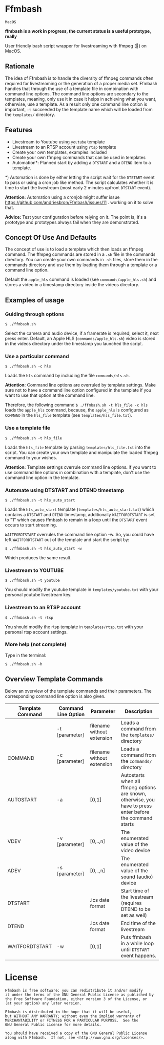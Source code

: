 # Ffmbash
```MacOS```

**ffmbash is a work in progress, the current status is a useful prototype, really**

User friendly bash script wrapper for livestreaming with ffmpeg (:bow:) on MacOS.

## Rationale
The idea of Ffmbash is to handle the diversity of ffmpeg commands often required for livestreaming or the generation of a proper media set. Ffmbash handles that through the use of a template file in combination with command line options. The command line options are secondary to the templates, meaning, only use it in case it helps in achieving what you want, otherwise, use a template. As a result only one command line option is important, ```-t``` succeeded by the template name which will be loaded from the ```templates/``` directory.

## Features
- Livestream to Youtube using ```youtube``` template
- Livestream to an RTSP account using ```rtsp``` template
- Create your own templates, examples included
- Create your own ffmpeg commands that can be used in templates
- Automation*: Planned start by adding a ```DTSTART``` and a ```DTEND``` item to a template.

*) Automation is done by either letting the script wait for the ```DTSTART``` event to pass or using a cron job like method. The script calculates whether it is time to start the livestream (most early 2 minutes upfront ```DTSTART``` event). 

**Attention:** Automation using a cronjob might suffer issue https://github.com/andriesbron/Ffmbash/issues/11 . working on it to solve that.

**Advice:** Test your configuration before relying on it. The point is, it's a prototype and prototypes always fail when they are demonstrated.

## Concept Of Use And Defaults

The concept of use is to load a template which then loads an ffmpeg command. The ffmpeg commands are stored in a ```.sh``` file in the commands directory. You can create your own commands in ```.sh``` files, store them in the commands directory and use them by loading them through a template or a command line option.

Default the ```apple_hls``` command is loaded (see ```commands/apple_hls.sh```) and stores a video in a timestamp directory inside the videos directory.

## Examples of usage
### Guiding through options
```
$ ./ffmbash.sh
```
Select the camera and audio device, if a framerate is required, select it, next press enter. Default, an Apple HLS (```commands/apple_hls.sh```) video is stored in the videos directory under the timestamp you launched the script.


### Use a particular command
```
$ ./ffmbash.sh -c hls
```
Loads the ```hls``` command by including the file ```commands/hls.sh```.

**Attention:** Command line options are overruled by template settings. Make sure not to have a command line option configured in the template if you want to use that option at the command line.

Therefore, the following command ```$ ./ffmbash.sh -t hls_file -c hls``` loads the ```apple_hls``` command, because, the ```apple_hls``` is configured as ```COMMAND``` in the ```hls_file``` template (see ```templates/hls_file.txt```).


### Use a template file
```
$ ./ffmbash.sh -t hls_file
```
Loads the ```hls_file``` template by parsing ```templates/hls_file.txt``` into the script. You can create your own template and manipulate the loaded ffmpeg command to your wishes.

**Attention:** Template settings overrule command line options. If you want to use command line options in combination with a template, don't use the command line option in the template.


### Automate using DTSTART and DTEND timestamp
```
$ ./ffmbash.sh -t hls_auto_start
```
Loads the ```hls_auto_start``` template (```templates/hls_auto_start.txt```) which contains a ```DTSTART``` and ```DTEND``` timestamp, additionally ```WAITFORDTSTART``` is set to "1" which causes ffmbash to remain in a loop until the ```DTSTART``` event occurs to start streaming.

```WAITFORDTSTART``` overrules the command line option -w. So, you could have left ```WAITFORDTSTART``` out of the template and start the script by:

```
$ ./ffmbash.sh -t hls_auto_start -w
```

Which produces the same result.


### Livestream to YOUTUBE
```
$ ./ffmbash.sh -t youtube
```
You should modify the youtube template in ```templates/youtube.txt``` with your personal youtube livestream key.


### Livestream to an RTSP account
```
$ ./ffmbash.sh -t rtsp
```
You should modify the rtsp template in ```templates/rtsp.txt``` with your personal rtsp account settings.


### More help (not complete)

Type in the terminal:

```
$ ./ffmbash.sh -h
```


## Overview Template Commands

Below an overview of the template commands and their parameters. The corresponding command line option is also given. 

| Template Command  | Command Line Option| Parameter       | Description |
| ---               |   -----    |   ----------------------  | ----------- |
|                   | -t [parameter]     | filename without extension  | Loads a command from the ```templates/``` directory |
| COMMAND           | -c [parameter]     | filename without extension  | Loads a command from the ```commands/``` directory |
| AUTOSTART | -a | [0,1] | Autostarts when all ffmpeg options are known, otherwise, you have to press enter before the command starts|
| VDEV  | -v [parameter]| [0,..,n]       | The enumerated value of the video device |
| ADEV  | -s [parameter]| [0,..,n]      | The enumerated value of the sound (audio) device |
| DTSTART  |  | .ics date format       | Start time of the livestream (requires DTEND to be set as well) |
| DTEND  |  | .ics date format       | End time of the livestream |
| WAITFORDTSTART| -w | [0,1] | Puts ffmbash in a while loop until ```DTSTART``` event happens. |


# License
```
Ffmbash is free software: you can redistribute it and/or modify
it under the terms of the GNU General Public License as published by
the Free Software Foundation, either version 3 of the License, or
(at your option) any later version.

Ffmbash is distributed in the hope that it will be useful,
but WITHOUT ANY WARRANTY; without even the implied warranty of
MERCHANTABILITY or FITNESS FOR A PARTICULAR PURPOSE.  See the
GNU General Public License for more details.

You should have received a copy of the GNU General Public License
along with Ffmbash.  If not, see <http://www.gnu.org/licenses/>.
```
